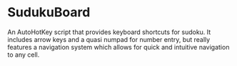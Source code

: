 # SudukuBoard
An AutoHotKey script that provides keyboard shortcuts for sudoku. It includes arrow keys and a quasi numpad for number entry, but really features a navigation system which allows for quick and intuitive navigation to any cell.

